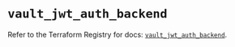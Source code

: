 # `vault_jwt_auth_backend`

Refer to the Terraform Registry for docs: [`vault_jwt_auth_backend`](https://registry.terraform.io/providers/hashicorp/vault/3.23.0/docs/resources/jwt_auth_backend).
